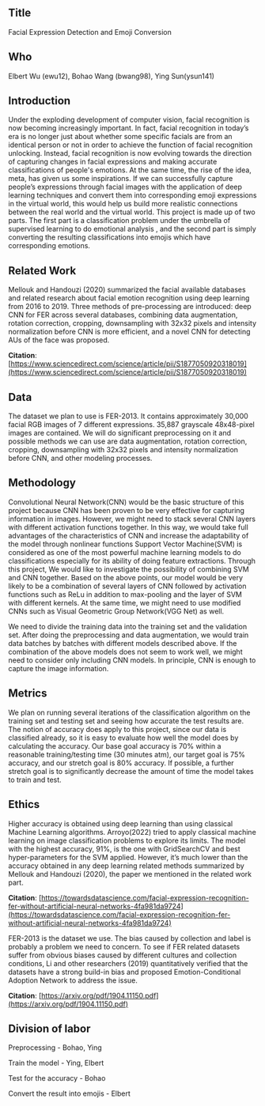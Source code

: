 ##  **Title**
Facial Expression Detection and Emoji Conversion
 
 
## **Who**
Elbert Wu (ewu12), Bohao Wang (bwang98), Ying Sun(ysun141)
 
 
## **Introduction**
Under the exploding development of computer vision, facial recognition is now becoming increasingly important. In fact, facial recognition in today’s era is no longer just about whether some specific facials are from an identical person or not in order to achieve the function of facial recognition unlocking. Instead, facial recognition is now evolving towards the direction of capturing changes in facial expressions and making accurate classifications of people's emotions. At the same time, the rise of the idea, meta, has given us some inspirations. If we can successfully capture people’s expressions through facial images with the application of deep learning techniques and convert them into corresponding emoji expressions in the virtual world, this would help us build more realistic connections between the real world and the virtual world. This project is made up of two parts. The first part is a classification problem under the umbrella of supervised learning to do emotional analysis , and the second part is simply converting the resulting classifications into emojis which have corresponding emotions.



## **Related Work**
Mellouk and Handouzi (2020) summarized the facial available databases and related research about facial emotion recognition using deep learning from 2016 to 2019. Three methods of pre-processing are introduced: deep CNN for FER across several databases, combining data augmentation, rotation correction, cropping, downsampling with 32x32 pixels and intensity normalization before CNN is more efficient, and a novel CNN for detecting AUs of the face was proposed. 

**Citation**: [https://www.sciencedirect.com/science/article/pii/S1877050920318019](https://www.sciencedirect.com/science/article/pii/S1877050920318019)
 
 
## **Data**
The dataset we plan to use is FER-2013. It contains approximately 30,000 facial RGB images of 7 different expressions. 35,887 grayscale 48x48-pixel images are contained. We will do significant preprocessing on it and possible methods we can use are data augmentation, rotation correction, cropping, downsampling with 32x32 pixels and intensity normalization before CNN, and other modeling processes.
 
 
## **Methodology**
Convolutional Neural Network(CNN) would be the basic structure of this project because CNN has been proven to be very effective for capturing information in images. However, we might need to stack several CNN layers with different activation functions together. In this way, we would take full advantages of the characteristics of CNN and increase the adaptability of the model through nonlinear functions
Support Vector Machine(SVM) is considered as one of the most powerful machine learning models to do classifications especially for its ability of doing feature extractions. Through this project, We would like to investigate the possibility of combining SVM and CNN together. 
Based on the above points, our model would be very likely to be a combination of several layers of CNN followed by activation functions such as ReLu in addition to max-pooling and the layer of SVM with different kernels. At the same time, we might need to use modified CNNs such as Visual Geometric Group Network(VGG Net) as well. 

We need to divide the training data into the training set and the validation set. After doing the preprocessing and data augmentation, we would train data batches by batches with different models described above. If the combination of the above models does not seem to work well, we might need to consider only including CNN models. In principle, CNN is enough to capture the image information. 


## **Metrics**
We plan on running several iterations of the classification algorithm on the training set and testing set and seeing how accurate the test results are. The notion of accuracy does apply to this project, since our data is classified already, so it is easy to evaluate how well the model does by calculating the accuracy. Our base goal accuracy is 70% within a reasonable training/testing time (30 minutes atm), our target goal is 75% accuracy, and our stretch goal is 80% accuracy. If possible, a further stretch goal is to significantly decrease the amount of time the model takes to train and test.
 
 
## **Ethics**
Higher accuracy is obtained using deep learning than using classical Machine Learning algorithms. Arroyo(2022) tried to apply classical machine learning on image classification problems to explore its limits. The model with the highest accuracy, 91%, is the one with GridSearchCV and best hyper-parameters for the SVM applied. However, it’s much lower than the accuracy obtained in any deep learning related methods summarized by Mellouk and Handouzi (2020), the paper we mentioned in the related work part. 

**Citation**: [https://towardsdatascience.com/facial-expression-recognition-fer-without-artificial-neural-networks-4fa981da9724](https://towardsdatascience.com/facial-expression-recognition-fer-without-artificial-neural-networks-4fa981da9724)
 
FER-2013 is the dataset we use. The bias caused by collection and label is probably a problem we need to concern. To see if FER related datasets suffer from obvious biases caused by different cultures and collection conditions, Li and other researchers (2019) quantitatively verified that the datasets have a strong build-in bias and proposed Emotion-Conditional Adoption Network to address the issue. 

**Citation**: [https://arxiv.org/pdf/1904.11150.pdf](https://arxiv.org/pdf/1904.11150.pdf)
 
 
 
## **Division of labor** 
Preprocessing - Bohao, Ying

Train the model - Ying, Elbert

Test for the accuracy - Bohao

Convert the result into emojis - Elbert

